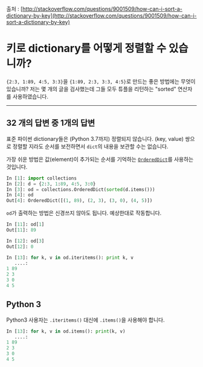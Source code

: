 출처 : [http://stackoverflow.com/questions/9001509/how-can-i-sort-a-dictionary-by-key](http://stackoverflow.com/questions/9001509/how-can-i-sort-a-dictionary-by-key)

# 키로 dictionary를 어떻게 정렬할 수 있습니까?

 `{2:3, 1:89, 4:5, 3:3}`을 `{1:89, 2:3, 3:3, 4:5}`로 만드는 좋은 방법에는 무엇이 있습니까? 저는 몇 개의 글을 검사했는데 그들 모두 튜플을 리턴하는 "sorted" 연산자를 사용하였습니다.

----

## 32 개의 답변 중 1개의 답변

표준 파이썬 dictionary들은 (Python 3.7까지) 정렬되지 않습니다. (key, value) 쌍으로 정렬할 지라도 순서를 보전하면서 `dict`의 내용을 보관할 수는 없습니다.

가장 쉬운 방법은 값(element)이 추가되는 순서를 기억하는 [`OrderedDict`](https://docs.python.org/ko/3/library/collections.html#collections.OrderedDict)를 사용하는 것입니다.

```python
In [1]: import collections
In [2]: d = {2:3, 1:89, 4:5, 3:0}
In [3]: od = collections.OrderedDict(sorted(d.items()))
In [4]: od
Out[4]: OrderedDict([(1, 89), (2, 3), (3, 0), (4, 5)])
```

`od`가 출력하는 방법은 신경쓰지 않아도 됩니다. 예상한대로 작동합니다.

```python
In [11]: od[1]
Out[11]: 89

In [12]: od[3]
Out[12]: 0

In [13]: for k, v in od.iteritems(): print k, v
   ....: 
1 89
2 3
3 0
4 5
```

## Python 3

Python3 사용자는 `.iteritems()` 대신에 `.items()`을 사용해야 합니다.

```python
In [13]: for k, v in od.items(): print(k, v)
   ....: 
1 89
2 3
3 0
4 5
```
